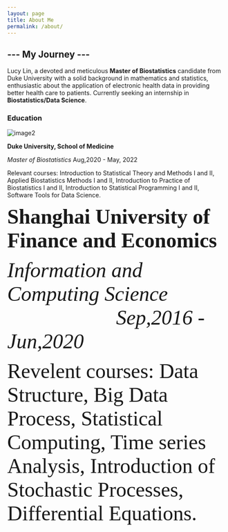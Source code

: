 ```yaml
---
layout: page
title: About Me
permalink: /about/
---
```

##                                                               --- My Journey ---

Lucy Lin, a devoted and meticulous **Master of Biostatistics** candidate from Duke University with a solid background in mathematics and statistics, enthusiastic about the application of electronic health data in providing better health care to patients. Currently seeking an internship in **Biostatistics/Data Science**. 
### Education
![image2](https://github.com/lucylin1997/fastpage_copy/blob/master/images/SOM_logo.jpg?raw=true)

**Duke University, School of Medicine**

_Master of Biostatistics_   Aug,2020 - May, 2022

Relevant courses: Introduction to Statistical Theory and Methods I and II, Applied Biostatistics Methods I and II, Introduction to Practice of Biostatistics I and II, Introduction to Statistical Programming I and II, Software Tools for Data Science.

**<font size="12" face="Garamond">Shanghai University of Finance and Economics</font>**

_<font size="10" face="Garamond">Information and Computing Science &emsp;&emsp;&emsp;&emsp;&emsp;  Sep,2016 - Jun,2020</font>_

<font size="8" face="Garamond">Revelent courses: Data Structure, Big Data Process, Statistical Computing, Time series Analysis, Introduction of Stochastic Processes, Differential Equations.</font><br/>






